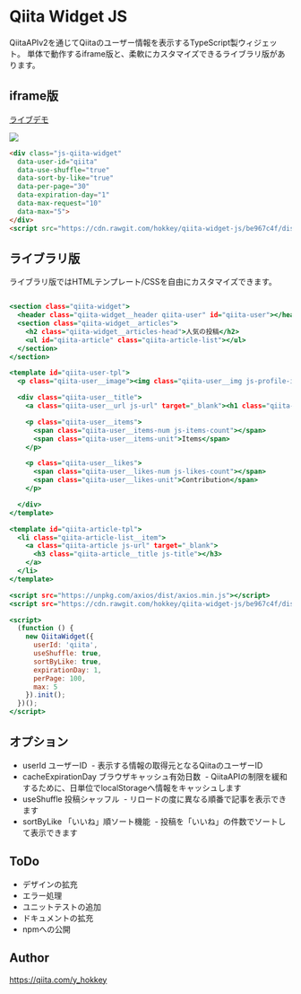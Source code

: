 # Qiita Widget JS

QiitaAPIv2を通じてQiitaのユーザー情報を表示するTypeScript製ウィジェット。
単体で動作するiframe版と、柔軟にカスタマイズできるライブラリ版があります。

## iframe版

[ライブデモ](https://codepen.io/hokkey/pen/RLRzEE?editors=1000)

![](https://user-images.githubusercontent.com/6197292/30715017-e1307794-9f4f-11e7-92c3-07323bb71e47.png)

```html
<div class="js-qiita-widget"
  data-user-id="qiita"
  data-use-shuffle="true"
  data-sort-by-like="true"
  data-per-page="30"
  data-expiration-day="1"
  data-max-request="10"
  data-max="5">
</div>
<script src="https://cdn.rawgit.com/hokkey/qiita-widget-js/be967c4f/dist/iframe.js"></script>
```

## ライブラリ版

ライブラリ版ではHTMLテンプレート/CSSを自由にカスタマイズできます。

```html:index.html

<section class="qiita-widget">
  <header class="qiita-widget__header qiita-user" id="qiita-user"></header>
  <section class="qiita-widget__articles">
    <h2 class="qiita-widget__articles-head">人気の投稿</h2>
    <ul id="qiita-article" class="qiita-article-list"></ul>
  </section>
</section>

<template id="qiita-user-tpl">
  <p class="qiita-user__image"><img class="qiita-user__img js-profile-image-url" src="" alt=""/></p>

  <div class="qiita-user__title">
    <a class="qiita-user__url js-url" target="_blank"><h1 class="qiita-user__id js-id"></h1></a>

    <p class="qiita-user__items">
      <span class="qiita-user__items-num js-items-count"></span>
      <span class="qiita-user__items-unit">Items</span>
    </p>

    <p class="qiita-user__likes">
      <span class="qiita-user__likes-num js-likes-count"></span>
      <span class="qiita-user__likes-unit">Contribution</span>
    </p>

  </div>
</template>

<template id="qiita-article-tpl">
  <li class="qiita-article-list__item">
    <a class="qiita-article js-url" target="_blank">
      <h3 class="qiita-article__title js-title"></h3>
    </a>
  </li>
</template>

<script src="https://unpkg.com/axios/dist/axios.min.js"></script>
<script src="https://cdn.rawgit.com/hokkey/qiita-widget-js/be967c4f/dist/lib.js"></script>

<script>
  (function () {
    new QiitaWidget({
      userId: 'qiita',
      useShuffle: true,
      sortByLike: true,
      expirationDay: 1,
      perPage: 100,
      max: 5
    }).init();
  })();
</script>
```

## オプション

- userId ユーザーID
  - 表示する情報の取得元となるQiitaのユーザーID
- cacheExpirationDay ブラウザキャッシュ有効日数
  - QiitaAPIの制限を緩和するために、日単位でlocalStorageへ情報をキャッシュします
- useShuffle 投稿シャッフル
  - リロードの度に異なる順番で記事を表示できます
- sortByLike 「いいね」順ソート機能
  - 投稿を「いいね」の件数でソートして表示できます
  
## ToDo

- デザインの拡充
- エラー処理
- ユニットテストの追加
- ドキュメントの拡充
- npmへの公開

## Author

https://qiita.com/y_hokkey
